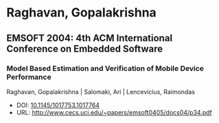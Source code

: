 # Raghavan, Gopalakrishna

## EMSOFT 2004: 4th ACM International Conference on Embedded Software

### Model Based Estimation and Verification of Mobile Device Performance
Raghavan, Gopalakrishna | Salomaki, Ari | Lencevicius, Raimondas
* DOI: [10.1145/1017753.1017764](https://doi.org/10.1145/1017753.1017764)
* URL: <http://www.cecs.uci.edu/~papers/emsoft0405/docs04/p34.pdf>

